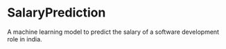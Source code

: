 # SalaryPrediction
 A machine learning model to predict the salary of a software development role in india.
